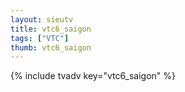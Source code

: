 ```yaml
--- 
layout: sieutv
title: vtc6_saigon
tags: ["VTC"]
thumb: vtc6_saigon
---
```

{% include tvadv key="vtc6_saigon" %}
